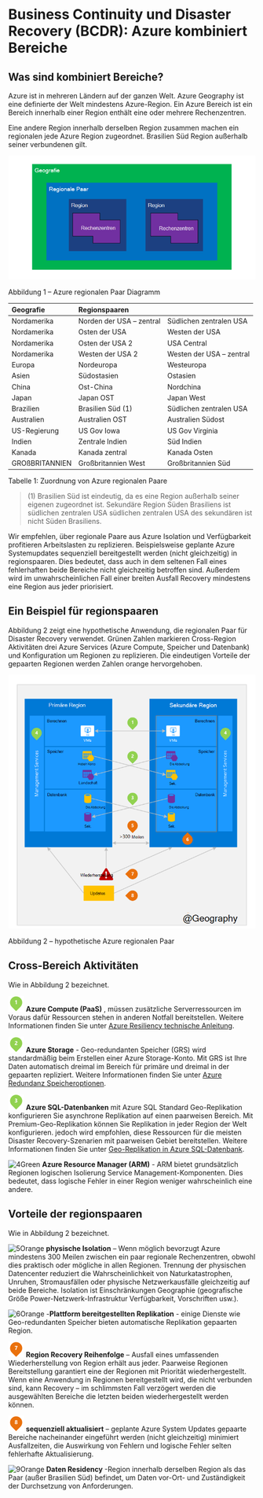 <properties
    pageTitle="Business Continuity und Disaster Recovery (BCDR): Azure kombiniert Bereiche | Microsoft Azure"
    description="Azure regionalen Paare sicherstellen, dass Applikationen während Datenfehler zentriert sind."
    services="site-recovery"
    documentationCenter=""
    authors="rayne-wiselman"
    manager="jwhit"
    editor=""/>

<tags
    ms.service="site-recovery"
    ms.workload="storage-backup-recovery"
    ms.tgt_pltfrm="na"
    ms.devlang="na"
    ms.topic="article"
    ms.date="08/23/2016"
    ms.author="raynew"/>

# <a name="business-continuity-and-disaster-recovery-bcdr-azure-paired-regions"></a>Business Continuity und Disaster Recovery (BCDR): Azure kombiniert Bereiche

## <a name="what-are-paired-regions"></a>Was sind kombiniert Bereiche?

Azure ist in mehreren Ländern auf der ganzen Welt. Azure Geography ist eine definierte der Welt mindestens Azure-Region. Ein Azure Bereich ist ein Bereich innerhalb einer Region enthält eine oder mehrere Rechenzentren.

Eine andere Region innerhalb derselben Region zusammen machen ein regionalen jede Azure Region zugeordnet. Brasilien Süd Region außerhalb seiner verbundenen gilt.


![AzureGeography](./media/best-practices-availability-paired-regions/GeoRegionDataCenter.png)

Abbildung 1 – Azure regionalen Paar Diagramm



| Geografie     |  Regionspaaren  |                     |
| :-------------| :-------------   | :-------------      |
| Nordamerika | Norden der USA – zentral | Südlichen zentralen USA    |
| Nordamerika | Osten der USA          | Westen der USA             |
| Nordamerika | Osten der USA 2        | USA Central          |
| Nordamerika | Westen der USA 2        | Westen der USA – zentral     |
| Europa        | Nordeuropa     | Westeuropa         |
| Asien          | Südostasien  | Ostasien           |
| China         | Ost-China       | Nordchina         |
| Japan         | Japan OST       | Japan West          |
| Brazilien        | Brasilien Süd (1) | Südlichen zentralen USA    |
| Australien     | Australien OST   | Australien Südost |
| US-Regierung | US Gov Iowa      | US Gov Virginia     |
| Indien         | Zentrale Indien    | Süd Indien         |
| Kanada        | Kanada zentral   | Kanada Osten         |
| GROßBRITANNIEN            | Großbritannien West          | Großbritannien Süd            |

Tabelle 1: Zuordnung von Azure regionalen Paare

> (1) Brasilien Süd ist eindeutig, da es eine Region außerhalb seiner eigenen zugeordnet ist. Sekundäre Region Süden Brasiliens ist südlichen zentralen USA südlichen zentralen USA des sekundären ist nicht Süden Brasiliens.

Wir empfehlen, über regionale Paare aus Azure Isolation und Verfügbarkeit profitieren Arbeitslasten zu replizieren. Beispielsweise geplante Azure Systemupdates sequenziell bereitgestellt werden (nicht gleichzeitig) in regionspaaren. Dies bedeutet, dass auch in dem seltenen Fall eines fehlerhaften beide Bereiche nicht gleichzeitig betroffen sind. Außerdem wird im unwahrscheinlichen Fall einer breiten Ausfall Recovery mindestens eine Region aus jeder priorisiert.

## <a name="an-example-of-paired-regions"></a>Ein Beispiel für regionspaaren
Abbildung 2 zeigt eine hypothetische Anwendung, die regionalen Paar für Disaster Recovery verwendet. Grünen Zahlen markieren Cross-Region Aktivitäten drei Azure Services (Azure Compute, Speicher und Datenbank) und Konfiguration um Regionen zu replizieren. Die eindeutigen Vorteile der gepaarten Regionen werden Zahlen orange hervorgehoben.


![Paarweise Region Vorteile im Überblick](./media/best-practices-availability-paired-regions/PairedRegionsOverview2.png)

Abbildung 2 – hypothetische Azure regionalen Paar

## <a name="cross-region-activities"></a>Cross-Bereich Aktivitäten
Wie in Abbildung 2 bezeichnet.

![1Green](./media/best-practices-availability-paired-regions/1Green.png) **Azure Compute (PaaS)** , müssen zusätzliche Serverressourcen im Voraus dafür Ressourcen stehen in anderen Notfall bereitstellen. Weitere Informationen finden Sie unter [Azure Resiliency technische Anleitung](./resiliency/resiliency-technical-guidance.md).

![2Green](./media/best-practices-availability-paired-regions/2Green.png) **Azure Storage** - Geo-redundanten Speicher (GRS) wird standardmäßig beim Erstellen einer Azure Storage-Konto. Mit GRS ist Ihre Daten automatisch dreimal im Bereich für primäre und dreimal in der gepaarten repliziert. Weitere Informationen finden Sie unter [Azure Redundanz Speicheroptionen](storage/storage-redundancy.md).


![3Green](./media/best-practices-availability-paired-regions/3Green.png) **Azure SQL-Datenbanken** mit Azure SQL Standard Geo-Replikation konfigurieren Sie asynchrone Replikation auf einen paarweisen Bereich. Mit Premium-Geo-Replikation können Sie Replikation in jeder Region der Welt konfigurieren. jedoch wird empfohlen, diese Ressourcen für die meisten Disaster Recovery-Szenarien mit paarweisen Gebiet bereitstellen. Weitere Informationen finden Sie unter [Geo-Replikation in Azure SQL-Datenbank](./sql-database/sql-database-geo-replication-overview.md).

![4Green](./media/best-practices-availability-paired-regions/4Green.png) **Azure Resource Manager (ARM)** - ARM bietet grundsätzlich Regionen logischen Isolierung Service Management-Komponenten. Dies bedeutet, dass logische Fehler in einer Region weniger wahrscheinlich eine andere.

## <a name="benefits-of-paired-regions"></a>Vorteile der regionspaaren
Wie in Abbildung 2 bezeichnet.  

![5Orange](./media/best-practices-availability-paired-regions/5Orange.png)
**physische Isolation** – Wenn möglich bevorzugt Azure mindestens 300 Meilen zwischen ein paar regionale Rechenzentren, obwohl dies praktisch oder mögliche in allen Regionen. Trennung der physischen Datencenter reduziert die Wahrscheinlichkeit von Naturkatastrophen, Unruhen, Stromausfällen oder physische Netzwerkausfälle gleichzeitig auf beide Bereiche. Isolation ist Einschränkungen Geographie (geografische Größe Power-Netzwerk-Infrastruktur Verfügbarkeit, Vorschriften usw.).  

![6Orange](./media/best-practices-availability-paired-regions/6Orange.png)
-**Plattform bereitgestellten Replikation** - einige Dienste wie Geo-redundanten Speicher bieten automatische Replikation gepaarten Region.

![7Orange](./media/best-practices-availability-paired-regions/7Orange.png)
**Region Recovery Reihenfolge** – Ausfall eines umfassenden Wiederherstellung von Region erhält aus jeder. Paarweise Regionen Bereitstellung garantiert eine der Regionen mit Priorität wiederhergestellt. Wenn eine Anwendung in Regionen bereitgestellt wird, die nicht verbunden sind, kann Recovery – im schlimmsten Fall verzögert werden die ausgewählten Bereiche die letzten beiden wiederhergestellt werden können.

![8Orange](./media/best-practices-availability-paired-regions/8Orange.png)
**sequenziell aktualisiert** – geplante Azure System Updates gepaarte Bereiche nacheinander eingeführt werden (nicht gleichzeitig) minimiert Ausfallzeiten, die Auswirkung von Fehlern und logische Fehler selten fehlerhafte Aktualisierung.


![9Orange](./media/best-practices-availability-paired-regions/9Orange.png)
**Daten Residency** -Region innerhalb derselben Region als das Paar (außer Brasilien Süd) befindet, um Daten vor-Ort- und Zuständigkeit der Durchsetzung von Anforderungen.

